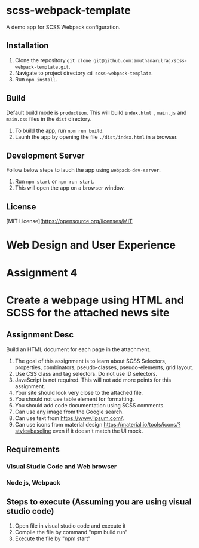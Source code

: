 # scss-webpack-template

A demo app for SCSS Webpack configuration.

## Installation
1. Clone the repository `git clone git@github.com:amuthanarulraj/scss-webpack-template.git`.
2. Navigate to project directory `cd scss-webpack-template`.
3. Run `npm install`.

## Build
Default build mode is `production`. This will build `index.html `, `main.js` and `main.css` files in the `dist` directory.
1. To build the app, run `npm run build`.
2. Launh the app by opening the file `./dist/index.html` in a browser.

## Development Server
Follow below steps to lauch the app using `webpack-dev-server`.
1. Run `npm start` or `npm run start`.
2. This will open the app on a browser window.

## License
[MIT License](https://opensource.org/licenses/MIT


# Web Design and User Experience
# Assignment 4
# Create a webpage using HTML and SCSS for the attached news site

## Assignment Desc
Build an HTML document for each page in the attachment.

1. The goal of this assignment is to learn about SCSS Selectors, properties, combinators, pseudo-classes, pseudo-elements, grid layout.
2. Use CSS class and tag selectors. Do not use ID selectors.
3. JavaScript is not required. This will not add more points for this assignment.
4. Your site should look very close to the attached file.
5. You should not use table element for formatting.
6. You should add code documentation using SCSS comments.
7. Can use any image from the Google search.
8. Can use text from https://www.lipsum.com/.
9. Can use icons from material design https://material.io/tools/icons/?style=baseline even if it doesn't match the UI mock.

## Requirements
### Visual Studio Code and Web browser
### Node js, Webpack

## Steps to execute (Assuming you are using visual studio code)
1. Open file in visual studio code and execute it
2. Compile the file by command "npm build run"
3. Execute the file by "npm start"







